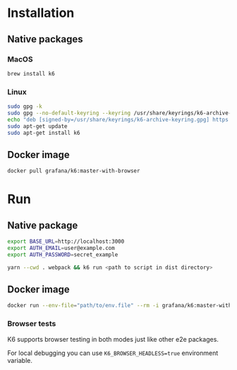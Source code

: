 # Installation

## Native packages
### MacOS
```bash 
brew install k6
```

### Linux
```bash
sudo gpg -k
sudo gpg --no-default-keyring --keyring /usr/share/keyrings/k6-archive-keyring.gpg --keyserver hkp://keyserver.ubuntu.com:80 --recv-keys C5AD17C747E3415A3642D57D77C6C491D6AC1D69
echo "deb [signed-by=/usr/share/keyrings/k6-archive-keyring.gpg] https://dl.k6.io/deb stable main" | sudo tee /etc/apt/sources.list.d/k6.list
sudo apt-get update
sudo apt-get install k6
```

## Docker image

```bash
docker pull grafana/k6:master-with-browser
```

# Run

## Native package

```bash
export BASE_URL=http://localhost:3000
export AUTH_EMAIL=user@example.com
export AUTH_PASSWORD=secret_example

yarn --cwd . webpack && k6 run <path to script in dist directory>
```

## Docker image

```bash
docker run --env-file="path/to/env.file" --rm -i grafana/k6:master-with-browser run - <path to script>
```

### Browser tests
K6 supports browser testing in both modes just like other e2e packages. 

For local debugging you can use `K6_BROWSER_HEADLESS=true` environment variable. 
